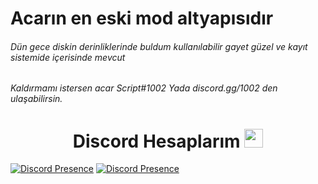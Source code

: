 # Acarın en eski mod altyapısıdır
###### Dün gece diskin derinliklerinde buldum kullanılabilir gayet güzel ve kayıt sistemide içerisinde mevcut

###### Kaldırmamı istersen acar Script#1002 Yada discord.gg/1002 den ulaşabilirsin.


<h1 align="center"> Discord Hesaplarım <img src="https://raw.githubusercontent.com/iampavangandhi/iampavangandhi/master/gifs/Hi.gif" width="30px"> </h1>

[![Discord Presence](https://lanyard-profile-readme.vercel.app/api/311625016276025364?hideDiscrim=true)](https://discord.com/users/311625016276025364)
[![Discord Presence](https://lanyard-profile-readme.vercel.app/api/770307586477522964?hideDiscrim=true)](https://discord.com/users/770307586477522964)
